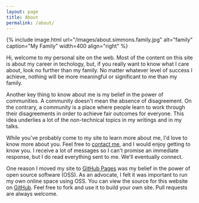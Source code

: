 ```yaml
---
layout: page
title: About
permalink: /about/
---
```


{% include image.html url="/images/about.simmons.family.jpg" alt="family" caption="My Family" width=400 align="right" %}

Hi, welcome to my personal site on the web. Most of the content on this site is about my career in techology, but, if you really want to know what I care about, look no further than my family. No matter whatever level of success I achieve, nothing will be more meaningful or significant to me than my family.

Another key thing to know about me is my belief in the power of communities. A community doesn't mean the absence of disagreement. On the contrary, a community is a place where people learn to work through their disagreements in order to achieve fair outcomes for everyone. This idea underlies a lot of the non-technical topics in my writings and in my talks.

While you've probably come to my site to learn more about me, I'd love to know more about you. Feel free to [contact me](/contact/), and I would enjoy getting to know you. I receive a lot of messages so I can't promise an immediate response, but I do read everything sent to me. We'll eventually connect.

One reason I moved my site to [GitHub Pages](https://pages.github.com/) was my belief in the power of open source software (OSS). As an advocate, I felt it was important to run my own online space using OSS. You can view the source for this website on [GitHub](https://github.com/anjuan/anjuan.github.io). Feel free to fork and use it to build your own site. Pull requests are always welcome.
